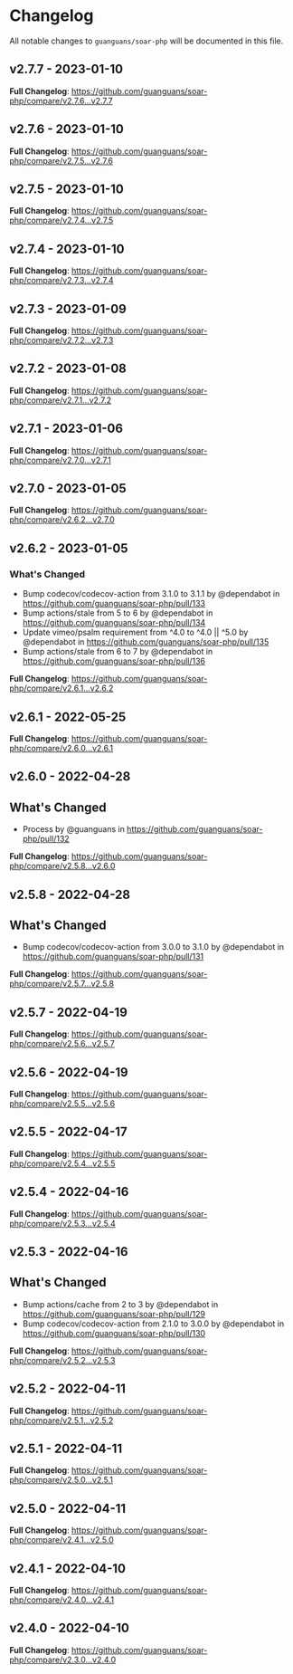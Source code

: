 # Changelog

All notable changes to `guanguans/soar-php` will be documented in this file.

## v2.7.7 - 2023-01-10

**Full Changelog**: https://github.com/guanguans/soar-php/compare/v2.7.6...v2.7.7

## v2.7.6 - 2023-01-10

**Full Changelog**: https://github.com/guanguans/soar-php/compare/v2.7.5...v2.7.6

## v2.7.5 - 2023-01-10

**Full Changelog**: https://github.com/guanguans/soar-php/compare/v2.7.4...v2.7.5

## v2.7.4 - 2023-01-10

**Full Changelog**: https://github.com/guanguans/soar-php/compare/v2.7.3...v2.7.4

## v2.7.3 - 2023-01-09

**Full Changelog**: https://github.com/guanguans/soar-php/compare/v2.7.2...v2.7.3

## v2.7.2 - 2023-01-08

**Full Changelog**: https://github.com/guanguans/soar-php/compare/v2.7.1...v2.7.2

## v2.7.1 - 2023-01-06

**Full Changelog**: https://github.com/guanguans/soar-php/compare/v2.7.0...v2.7.1

## v2.7.0 - 2023-01-05

**Full Changelog**: https://github.com/guanguans/soar-php/compare/v2.6.2...v2.7.0

## v2.6.2 - 2023-01-05

### What's Changed

- Bump codecov/codecov-action from 3.1.0 to 3.1.1 by @dependabot in https://github.com/guanguans/soar-php/pull/133
- Bump actions/stale from 5 to 6 by @dependabot in https://github.com/guanguans/soar-php/pull/134
- Update vimeo/psalm requirement from ^4.0 to ^4.0 || ^5.0 by @dependabot in https://github.com/guanguans/soar-php/pull/135
- Bump actions/stale from 6 to 7 by @dependabot in https://github.com/guanguans/soar-php/pull/136

**Full Changelog**: https://github.com/guanguans/soar-php/compare/v2.6.1...v2.6.2

## v2.6.1 - 2022-05-25

**Full Changelog**: https://github.com/guanguans/soar-php/compare/v2.6.0...v2.6.1

## v2.6.0 - 2022-04-28

## What's Changed

- Process by @guanguans in https://github.com/guanguans/soar-php/pull/132

**Full Changelog**: https://github.com/guanguans/soar-php/compare/v2.5.8...v2.6.0

## v2.5.8 - 2022-04-28

## What's Changed

- Bump codecov/codecov-action from 3.0.0 to 3.1.0 by @dependabot in https://github.com/guanguans/soar-php/pull/131

**Full Changelog**: https://github.com/guanguans/soar-php/compare/v2.5.7...v2.5.8

## v2.5.7 - 2022-04-19

**Full Changelog**: https://github.com/guanguans/soar-php/compare/v2.5.6...v2.5.7

## v2.5.6 - 2022-04-19

**Full Changelog**: https://github.com/guanguans/soar-php/compare/v2.5.5...v2.5.6

## v2.5.5 - 2022-04-17

**Full Changelog**: https://github.com/guanguans/soar-php/compare/v2.5.4...v2.5.5

## v2.5.4 - 2022-04-16

**Full Changelog**: https://github.com/guanguans/soar-php/compare/v2.5.3...v2.5.4

## v2.5.3 - 2022-04-16

## What's Changed

- Bump actions/cache from 2 to 3 by @dependabot in https://github.com/guanguans/soar-php/pull/129
- Bump codecov/codecov-action from 2.1.0 to 3.0.0 by @dependabot in https://github.com/guanguans/soar-php/pull/130

**Full Changelog**: https://github.com/guanguans/soar-php/compare/v2.5.2...v2.5.3

## v2.5.2 - 2022-04-11

**Full Changelog**: https://github.com/guanguans/soar-php/compare/v2.5.1...v2.5.2

## v2.5.1 - 2022-04-11

**Full Changelog**: https://github.com/guanguans/soar-php/compare/v2.5.0...v2.5.1

## v2.5.0 - 2022-04-11

**Full Changelog**: https://github.com/guanguans/soar-php/compare/v2.4.1...v2.5.0

## v2.4.1 - 2022-04-10

**Full Changelog**: https://github.com/guanguans/soar-php/compare/v2.4.0...v2.4.1

## v2.4.0 - 2022-04-10

**Full Changelog**: https://github.com/guanguans/soar-php/compare/v2.3.0...v2.4.0
